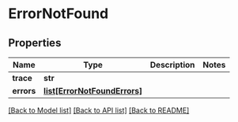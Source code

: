 # ErrorNotFound

## Properties
Name | Type | Description | Notes
------------ | ------------- | ------------- | -------------
**trace** | **str** |  | 
**errors** | [**list[ErrorNotFoundErrors]**](ErrorNotFoundErrors.md) |  | 

[[Back to Model list]](../README.md#documentation-for-models) [[Back to API list]](../README.md#documentation-for-api-endpoints) [[Back to README]](../README.md)


